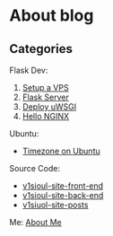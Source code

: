 # About blog

## Categories

Flask Dev:

1. [Setup a VPS](https://www.v1siuol.com/post/3)
2. [Flask Server](https://www.v1siuol.com/post/4)
3. [Deploy uWSGI](https://www.v1siuol.com/post/7)
4. [Hello NGINX](https://www.v1siuol.com/post/8)

Ubuntu:

- [Timezone on Ubuntu](https://www.v1siuol.com/post/9)

Source Code:

- [v1sioul-site-front-end](https://github.com/v1siuol/v1siuol-site-front-end)
- [v1sioul-site-back-end](https://github.com/v1siuol/v1siuol-site)
- [v1siuol-site-posts](https://github.com/v1siuol/v1siuol-site-blog)

Me: [About Me](https://www.v1siuol.com/post/1)

